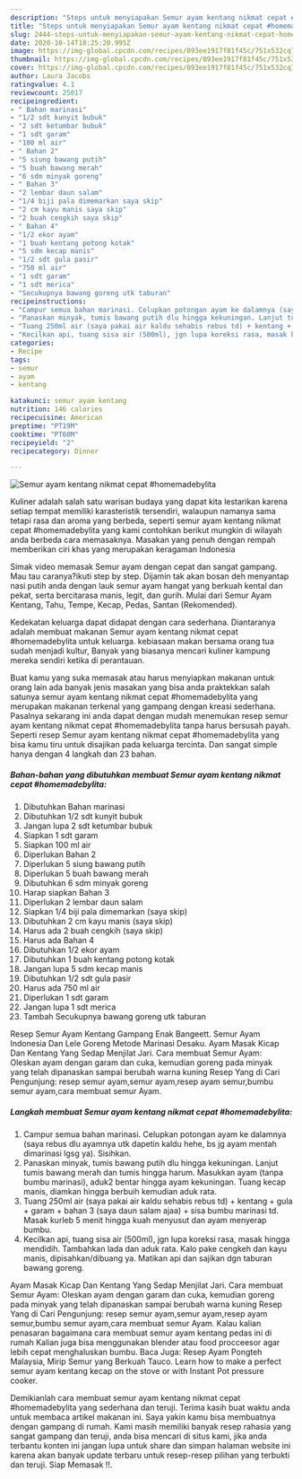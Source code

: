 ```yaml
---
description: "Steps untuk menyiapakan Semur ayam kentang nikmat cepat #homemadebylita Terbukti"
title: "Steps untuk menyiapakan Semur ayam kentang nikmat cepat #homemadebylita Terbukti"
slug: 2444-steps-untuk-menyiapakan-semur-ayam-kentang-nikmat-cepat-homemadebylita-terbukti
date: 2020-10-14T18:25:20.995Z
image: https://img-global.cpcdn.com/recipes/093ee1917f81f45c/751x532cq70/semur-ayam-kentang-nikmat-cepat-homemadebylita-foto-resep-utama.jpg
thumbnail: https://img-global.cpcdn.com/recipes/093ee1917f81f45c/751x532cq70/semur-ayam-kentang-nikmat-cepat-homemadebylita-foto-resep-utama.jpg
cover: https://img-global.cpcdn.com/recipes/093ee1917f81f45c/751x532cq70/semur-ayam-kentang-nikmat-cepat-homemadebylita-foto-resep-utama.jpg
author: Laura Jacobs
ratingvalue: 4.1
reviewcount: 25017
recipeingredient:
- " Bahan marinasi"
- "1/2 sdt kunyit bubuk"
- "2 sdt ketumbar bubuk"
- "1 sdt garam"
- "100 ml air"
- " Bahan 2"
- "5 siung bawang putih"
- "5 buah bawang merah"
- "6 sdm minyak goreng"
- " Bahan 3"
- "2 lembar daun salam"
- "1/4 biji pala dimemarkan saya skip"
- "2 cm kayu manis saya skip"
- "2 buah cengkih saya skip"
- " Bahan 4"
- "1/2 ekor ayam"
- "1 buah kentang potong kotak"
- "5 sdm kecap manis"
- "1/2 sdt gula pasir"
- "750 ml air"
- "1 sdt garam"
- "1 sdt merica"
- "Secukupnya bawang goreng utk taburan"
recipeinstructions:
- "Campur semua bahan marinasi. Celupkan potongan ayam ke dalamnya (saya rebus dlu ayamnya utk dapetin kaldu hehe, bs jg ayam mentah dimarinasi lgsg ya). Sisihkan."
- "Panaskan minyak, tumis bawang putih dlu hingga kekuningan. Lanjut tumis bawang merah dan tumis hingga harum. Masukkan ayam (tanpa bumbu marinasi), aduk2 bentar hingga ayam kekuningan. Tuang kecap manis, diamkan hingga berbuih kemudian aduk rata."
- "Tuang 250ml air (saya pakai air kaldu sehabis rebus td) + kentang + gula + garam + bahan 3 (saya daun salam ajaa) + sisa bumbu marinasi td. Masak kurleb 5 menit hingga kuah menyusut dan ayam menyerap bumbu."
- "Kecilkan api, tuang sisa air (500ml), jgn lupa koreksi rasa, masak hingga mendidih. Tambahkan lada dan aduk rata. Kalo pake cengkeh dan kayu manis, dipisahkan/dibuang ya. Matikan api dan sajikan dgn taburan bawang goreng."
categories:
- Recipe
tags:
- semur
- ayam
- kentang

katakunci: semur ayam kentang 
nutrition: 146 calories
recipecuisine: American
preptime: "PT19M"
cooktime: "PT60M"
recipeyield: "2"
recipecategory: Dinner

---
```



![Semur ayam kentang nikmat cepat #homemadebylita](https://img-global.cpcdn.com/recipes/093ee1917f81f45c/751x532cq70/semur-ayam-kentang-nikmat-cepat-homemadebylita-foto-resep-utama.jpg)

Kuliner adalah salah satu warisan budaya yang dapat kita lestarikan karena setiap tempat memiliki karasteristik tersendiri, walaupun namanya sama tetapi rasa dan aroma yang berbeda, seperti semur ayam kentang nikmat cepat #homemadebylita yang kami contohkan berikut mungkin di wilayah anda berbeda cara memasaknya. Masakan yang penuh dengan rempah memberikan ciri khas yang merupakan keragaman Indonesia

Simak video memasak Semur ayam dengan cepat dan sangat gampang. Mau tau caranya?ikuti step by step. Dijamin tak akan bosan deh menyantap nasi putih anda dengan lauk semur ayam hangat yang berkuah kental dan pekat, serta bercitarasa manis, legit, dan gurih. Mulai dari Semur Ayam Kentang, Tahu, Tempe, Kecap, Pedas, Santan (Rekomended).

Kedekatan keluarga dapat didapat dengan cara sederhana. Diantaranya adalah membuat makanan Semur ayam kentang nikmat cepat #homemadebylita untuk keluarga. kebiasaan makan bersama orang tua sudah menjadi kultur, Banyak yang biasanya mencari kuliner kampung mereka sendiri ketika di perantauan.

Buat kamu yang suka memasak atau harus menyiapkan makanan untuk orang lain ada banyak jenis masakan yang bisa anda praktekkan salah satunya semur ayam kentang nikmat cepat #homemadebylita yang merupakan makanan terkenal yang gampang dengan kreasi sederhana. Pasalnya sekarang ini anda dapat dengan mudah menemukan resep semur ayam kentang nikmat cepat #homemadebylita tanpa harus bersusah payah.
Seperti resep Semur ayam kentang nikmat cepat #homemadebylita yang bisa kamu tiru untuk disajikan pada keluarga tercinta. Dan sangat simple hanya dengan 4 langkah dan 23 bahan.


<!--inarticleads1-->

##### Bahan-bahan yang dibutuhkan membuat Semur ayam kentang nikmat cepat #homemadebylita:

1. Dibutuhkan  Bahan marinasi
1. Dibutuhkan 1/2 sdt kunyit bubuk
1. Jangan lupa 2 sdt ketumbar bubuk
1. Siapkan 1 sdt garam
1. Siapkan 100 ml air
1. Diperlukan  Bahan 2
1. Diperlukan 5 siung bawang putih
1. Diperlukan 5 buah bawang merah
1. Dibutuhkan 6 sdm minyak goreng
1. Harap siapkan  Bahan 3
1. Diperlukan 2 lembar daun salam
1. Siapkan 1/4 biji pala dimemarkan (saya skip)
1. Dibutuhkan 2 cm kayu manis (saya skip)
1. Harus ada 2 buah cengkih (saya skip)
1. Harus ada  Bahan 4
1. Dibutuhkan 1/2 ekor ayam
1. Dibutuhkan 1 buah kentang potong kotak
1. Jangan lupa 5 sdm kecap manis
1. Dibutuhkan 1/2 sdt gula pasir
1. Harus ada 750 ml air
1. Diperlukan 1 sdt garam
1. Jangan lupa 1 sdt merica
1. Tambah Secukupnya bawang goreng utk taburan


Resep Semur Ayam Kentang Gampang Enak Bangeett. Semur Ayam Indonesia Dan Lele Goreng Metode Marinasi Desaku. Ayam Masak Kicap Dan Kentang Yang Sedap Menjilat Jari. Cara membuat Semur Ayam: Oleskan ayam dengan garam dan cuka, kemudian goreng pada minyak yang telah dipanaskan sampai berubah warna kuning Resep Yang di Cari Pengunjung: resep semur ayam,semur ayam,resep ayam semur,bumbu semur ayam,cara membuat semur Ayam. 

<!--inarticleads2-->

##### Langkah membuat  Semur ayam kentang nikmat cepat #homemadebylita:

1. Campur semua bahan marinasi. Celupkan potongan ayam ke dalamnya (saya rebus dlu ayamnya utk dapetin kaldu hehe, bs jg ayam mentah dimarinasi lgsg ya). Sisihkan.
1. Panaskan minyak, tumis bawang putih dlu hingga kekuningan. Lanjut tumis bawang merah dan tumis hingga harum. Masukkan ayam (tanpa bumbu marinasi), aduk2 bentar hingga ayam kekuningan. Tuang kecap manis, diamkan hingga berbuih kemudian aduk rata.
1. Tuang 250ml air (saya pakai air kaldu sehabis rebus td) + kentang + gula + garam + bahan 3 (saya daun salam ajaa) + sisa bumbu marinasi td. Masak kurleb 5 menit hingga kuah menyusut dan ayam menyerap bumbu.
1. Kecilkan api, tuang sisa air (500ml), jgn lupa koreksi rasa, masak hingga mendidih. Tambahkan lada dan aduk rata. Kalo pake cengkeh dan kayu manis, dipisahkan/dibuang ya. Matikan api dan sajikan dgn taburan bawang goreng.


Ayam Masak Kicap Dan Kentang Yang Sedap Menjilat Jari. Cara membuat Semur Ayam: Oleskan ayam dengan garam dan cuka, kemudian goreng pada minyak yang telah dipanaskan sampai berubah warna kuning Resep Yang di Cari Pengunjung: resep semur ayam,semur ayam,resep ayam semur,bumbu semur ayam,cara membuat semur Ayam. Kalau kalian penasaran bagaimana cara membuat semur ayam kentang pedas ini di rumah Kalian juga bisa menggunakan blender atau food procceesor agar lebih cepat menghaluskan bumbu. Baca Juga: Resep Ayam Pongteh Malaysia, Mirip Semur yang Berkuah Tauco. Learn how to make a perfect semur ayam kentang kecap on the stove or with Instant Pot pressure cooker. 

Demikianlah cara membuat semur ayam kentang nikmat cepat #homemadebylita yang sederhana dan teruji. Terima kasih buat waktu anda untuk membaca artikel makanan ini. Saya yakin kamu bisa membuatnya dengan gampang di rumah. Kami masih memiliki banyak resep rahasia yang sangat gampang dan teruji, anda bisa mencari di situs kami, jika anda terbantu konten ini jangan lupa untuk share dan simpan halaman website ini karena akan banyak update terbaru untuk resep-resep pilihan yang terbukti dan teruji. Siap Memasak !!. 
